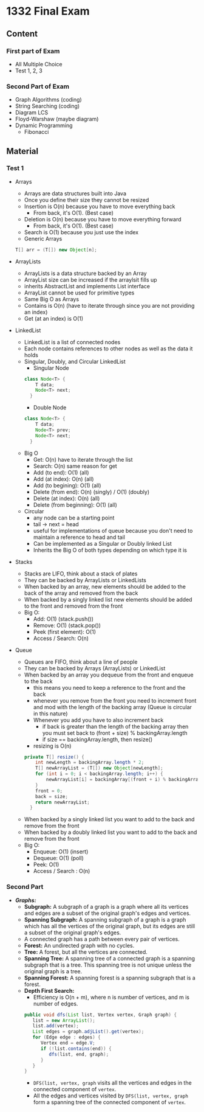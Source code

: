 # 1332 Final Exam

## Content
### First part of Exam
* All Multiple Choice
* Test 1, 2, 3

### Second Part of Exam
* Graph Algorithms (coding)
* String Searching (coding)
* Diagram LCS
* Floyd-Warshaw (maybe diagram)
* Dynamic Programming
    * Fibonacci

## Material
### Test 1
  * Arrays
    * Arrays are data structures built into Java
    * Once you define their size they cannot be resized
    * Insertion is O(n) because you have to move everything back
      * From back, it's O(1). (Best case)
    * Deletion is O(n) because you have to move everything forward
      * From back, it's O(1). (Best case)
    * Search is O(1) because you just use the index
    * Generic Arrays
    ```java
    T[] arr = (T[]) new Object[n];
    ```
  * ArrayLists
    * ArrayLists is a data structure backed by an Array
    * ArrayList size can be increased if the arraylsit fills up
    * inherits AbstractList and implements List interface
    * ArrayList cannot be used for primitive types
    * Same Big O as Arrays
    * Contains is O(n) (have to iterate through since you are not providing an index)
    * Get (at an index) is O(1)

  * LinkedList
    * LinkedList is a list of connected nodes
    * Each node contains references to other nodes as well as the data it holds
    * Singular, Doubly, and Circular LinkedList
      * Singular Node
      ```java
      class Node<T> {
          T data;
          Node<T> next;
        }
      ```
      * Double Node
      ```java
      class Node<T> {
          T data;
          Node<T> prev;
          Node<T> next;
        }
      ```
    * Big O
      * Get: O(n) have to iterate through the list  
      * Search: O(n) same reason for get
      * Add (to end): O(1) (all)
      * Add (at index): O(n) (all)
      * Add (to begining): O(1) (all)
      * Delete (from end): O(n) (singly) / O(1) (doubly)
      * Delete (at index): O(n) (all)
      * Delete (from beginning): O(1) (all)
    * Circular
      * any node can be a starting point
      * tail -> next = head
      * useful for implementations of queue because you don't need to maintain a reference to head and tail
      * Can be implemented as a Singular or Doubly linked List
      * Inherits the Big O of both types depending on which type it is

  * Stacks
    * Stacks are LIFO, think about a stack of plates
    * They can be backed by ArrayLists or LinkedLists
    * When backed by an array, new elements should be added to the back of the array and removed from the back
    * When backed by a singly linked list new elements should be added to the front and removed from the front
    * Big O:
      * Add: O(1) (stack.push())
      * Remove: O(1) (stack.pop())
      * Peek (first element): O(1)
      * Access / Search: O(n)
  * Queue
    * Queues are FIFO, think about a line of people
    * They can be backed by Arrays (ArrayLists) or LinkedList
    * When backed by an array you dequeue from the front and enqueue to the back
      * this means you need to keep a reference to the front and the back
      * whenever you remove from the front you need to increment front and mod with the length of the backing array (Queue is circular in this nature)
      * Whenever you add you have to also increment back
        * if back is greater than the length of the backing array then you must set back to (front + size) % backingArray.length
        * if size == backingArray.length, then resize()
      * resizing is O(n)
      ```java
      private T[] resize() {
          int newLength = backingArray.length * 2;
          T[] newArrayList = (T[]) new Object[newLength];
          for (int i = 0; i < backingArray.length; i++) {
              newArrayList[i] = backingArray[(front + i) % backingArray.length];
          }
          front = 0;
          back = size;
          return newArrayList;
        }
      ```
    * When backed by a singly linked list you want to add to the back and remove from the front
    * When backed by a doubly linked list you want to add to the back and remove from the front
    * Big O:
      * Enqueue: O(1) (insert)
      * Dequeue: O(1) (poll)
      * Peek: O(1)
      * Access / Search : O(n)

### Second Part
   * ***Graphs:***
      * **Subgraph:** A subgraph of a graph is a graph where all its vertices and edges are a subset of the original graph's edges and vertices.
      * **Spanning Subgraph:** A spanning subgraph of a graph is a graph which has all the vertices of the original graph, but its edges are still a subset of the original graph's edges.
      * A connected graph has a path between every pair of vertices.
      * **Forest:** An undirected graph with no cycles.
      * **Tree:** A forest, but all the vertices are connected.
      * **Spanning Tree:** A spanning tree of a connected graph is a spanning subgraph that is a tree. This spanning tree is not unique unless the original graph is a tree.
      * **Spanning Forest:** A spanning forest is a spanning subgraph that is a forest.
      * **Depth First Search:**
         * Efficiency is O(n + m), where n is number of vertices, and m is number of edges.
         ```java
         public void dfs(List list, Vertex vertex, Graph graph) {
            list = new ArrayList();
            list.add(vertex);
            List edges = graph.adjList().get(vertex);
            for (Edge edge : edges) {
               Vertex end = edge.V;
               if (!list.contains(end)) {
                  dfs(list, end, graph);
               }
            }
         }
         ```
         * ```DFS(list, vertex, graph``` visits all the vertices and edges in the connected component of ```vertex```.
         * All the edges and vertices visited by ```DFS(list, vertex, graph``` form a spanning tree of the connected component of ```vertex```.
